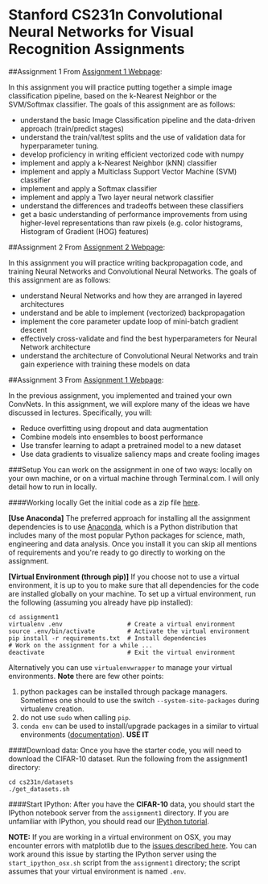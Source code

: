 Stanford CS231n Convolutional Neural Networks for Visual Recognition Assignments
================================================================================

##Assignment 1
From [Assignment 1 Webpage](http://cs231n.github.io/assignments2016/assignment1/):

In this assignment you will practice putting together a simple image classification pipeline, based on the k-Nearest Neighbor or the SVM/Softmax classifier.
The goals of this assignment are as follows:
* understand the basic Image Classification pipeline and the data-driven approach (train/predict stages)
* understand the train/val/test splits and the use of validation data for hyperparameter tuning.
* develop proficiency in writing efficient vectorized code with numpy
* implement and apply a k-Nearest Neighbor (kNN) classifier
* implement and apply a Multiclass Support Vector Machine (SVM) classifier
* implement and apply a Softmax classifier
* implement and apply a Two layer neural network classifier
* understand the differences and tradeoffs between these classifiers
* get a basic understanding of performance improvements from using higher-level representations than raw pixels (e.g. color histograms, Histogram of Gradient (HOG) features)

##Assignment 2 
From [Assignment 2 Webpage](http://cs231n.github.io/assignments2016/assignment2/):

In this assignment you will practice writing backpropagation code, and training Neural Networks and Convolutional Neural Networks. The goals of this assignment are as follows:

* understand Neural Networks and how they are arranged in layered architectures
* understand and be able to implement (vectorized) backpropagation
* implement the core parameter update loop of mini-batch gradient descent
* effectively cross-validate and find the best hyperparameters for Neural Network architecture
* understand the architecture of Convolutional Neural Networks and train gain experience with training these models on data

##Assignment 3 
From [Assignment 1 Webpage](http://cs231n.github.io/assignments2016/assignment3/):

In the previous assignment, you implemented and trained your own ConvNets. In this assignment, we will explore many of the ideas we have discussed in lectures. Specifically, you will:

* Reduce overfitting using dropout and data augmentation
* Combine models into ensembles to boost performance
* Use transfer learning to adapt a pretrained model to a new dataset
* Use data gradients to visualize saliency maps and create fooling images



###Setup
You can work on the assignment in one of two ways: locally on your own machine, or on a virtual machine through Terminal.com. I will only detail how to run in locally.

####Working locally
Get the initial code as a zip file [here](http://vision.stanford.edu/teaching/cs231n/winter1516_assignment1.zip).

**[Use Anaconda]** The preferred approach for installing all the assignment dependencies is to use [Anaconda](https://www.continuum.io/downloads), which is a Python distribution that includes many of the most popular Python packages for science, math, engineering and data analysis. Once you install it you can skip all mentions of requirements and you're ready to go directly to working on the assignment.

**[Virtual Environment (through pip)]**
If you choose not to use a virtual environment, it is up to you to make sure that all dependencies for the code are installed globally on your machine. To set up a virtual environment, run the following (assuming you already have pip installed):

```
cd assignment1
virtualenv .env                  # Create a virtual environment
source .env/bin/activate         # Activate the virtual environment
pip install -r requirements.txt  # Install dependencies
# Work on the assignment for a while ...
deactivate                       # Exit the virtual environment
```

Alternatively you can use `virtualenvwrapper` to manage your virtual environments. **Note** there are few other points:
1. python packages can be installed through package managers. Sometimes one should to use the switch `--system-site-packages` during virtualenv creation.
2. do not use `sudo` when calling `pip`.
3. `conda env` can be used to install/upgrade packages in a similar to virtual environments ([documentation](http://conda.pydata.org/docs/using/envs.html)). **USE IT**

####Download data:
Once you have the starter code, you will need to download the CIFAR-10 dataset. Run the following from the assignment1 directory:
```
cd cs231n/datasets
./get_datasets.sh
```

####Start IPython:
After you have the **CIFAR-10** data, you should start the IPython notebook server from the `assignment1` directory. If you are unfamiliar with IPython, you should read our [IPython tutorial](http://cs231n.github.io/ipython-tutorial).

**NOTE:** 
If you are working in a virtual environment on OSX, you may encounter errors with matplotlib due to the [issues described here](http://matplotlib.org/faq/virtualenv_faq.html). You can work around this issue by starting the IPython server using the `start_ipython_osx.sh` script from the `assignment1` directory; the script assumes that your virtual environment is named `.env`.
